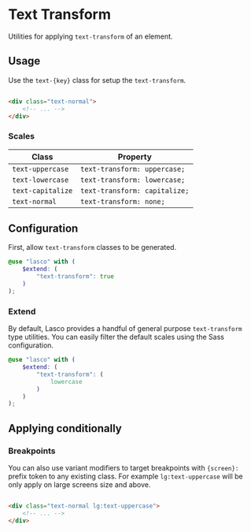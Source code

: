# Text Transform

Utilities for applying `text-transform` of an element.

## Usage

Use the `text-{key}` class for setup the `text-transform`.

```html

<div class="text-normal">
    <!-- ... -->
</div>
```

### Scales

| Class             | Property                      |
|-------------------|-------------------------------|
| `text-uppercase`  | `text-transform: uppercase;`  |
| `text-lowercase`  | `text-transform: lowercase;`  |
| `text-capitalize` | `text-transform: capitalize;` |
| `text-normal`     | `text-transform: none;`       |

## Configuration

First, allow `text-transform` classes to be generated.

```scss
@use "lasco" with (
    $extend: (
        "text-transform": true
    )
);
```

### Extend

By default, Lasco provides a handful of general purpose `text-transform` type utilities. You can easily filter the
default scales using the Sass configuration.

```scss
@use "lasco" with (
    $extend: (
        "text-transform": (
            lowercase
        )
    )
);
```

## Applying conditionally

### Breakpoints

You can also use variant modifiers to target breakpoints with `{screen}:` prefix token to any existing class. For
example `lg:text-uppercase` will be only apply on large screens size and above.

```html

<div class="text-normal lg:text-uppercase">
    <!-- ... -->
</div>
```
